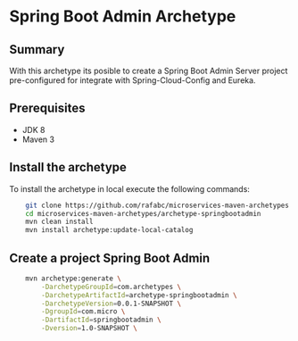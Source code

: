 Spring Boot Admin Archetype
======================================

Summary
-------
With this archetype its posible to create a Spring Boot Admin Server project pre-configured for integrate with Spring-Cloud-Config and Eureka.

Prerequisites
-------------

- JDK 8
- Maven 3

Install the archetype
-------------
To install the archetype in local execute the following commands:

```bash
    git clone https://github.com/rafabc/microservices-maven-archetypes.git
    cd microservices-maven-archetypes/archetype-springbootadmin
    mvn clean install
	mvn install archetype:update-local-catalog
```


Create a project Spring Boot Admin
----------------

```bash
    mvn archetype:generate \
        -DarchetypeGroupId=com.archetypes \
        -DarchetypeArtifactId=archetype-springbootadmin \
        -DarchetypeVersion=0.0.1-SNAPSHOT \
        -DgroupId=com.micro \
        -DartifactId=springbootadmin \
        -Dversion=1.0-SNAPSHOT \
```


